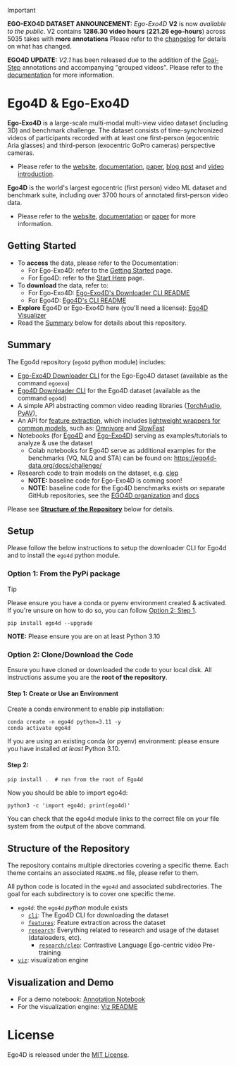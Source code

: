 > [!IMPORTANT]
> **EGO-EXO4D DATASET ANNOUNCEMENT:** *Ego-Exo4D* **V2** is now *available to
> the public*. V2 contains **1286.30 video hours** (**221.26 ego-hours**) across 5035
> takes with **more annotations** Please refer to the
> [changelog](https://docs.ego-exo4d-data.org/changelog) for details on what
> has changed.
>
> **EGO4D UPDATE:** *V2.1* has been released due to the addition of the
> [Goal-Step](https://openreview.net/pdf?id=3BxYAaovKr) annotations and
> accompanying "grouped videos". Please refer to the
> [documentation](https://ego4d-data.org/docs/updates/#ego4d-goal-step--grouped-videos) for more information.

# Ego4D & Ego-Exo4D

**Ego-Exo4D** is a large-scale multi-modal multi-view video dataset (including 3D) and benchmark challenge. The dataset consists of time-synchronized videos of participants recorded with at least one first-person (egocentric Aria glasses) and third-person (exocentric GoPro cameras) perspective cameras. 
- Please refer to the [website](https://ego-exo4d-data.org/),
  [documentation](https://docs.ego-exo4d-data.org/),
  [paper](https://arxiv.org/abs/2311.18259), [blog
  post](https://ai.meta.com/blog/ego-exo4d-video-learning-perception/) and
  [video introduction](https://www.youtube.com/watch?v=GdooXEBAnI8).

**Ego4D** is the world's largest egocentric (first person) video ML dataset and benchmark suite, including over 3700 hours of annotated first-person video data. 
- Please refer to the [website](https://ego4d-data.org/),
  [documentation](https://ego4d-data.org/docs/) or
  [paper](https://arxiv.org/abs/2110.07058) for more information.

## Getting Started
- To **access** the data, please refer to the Documentation:
    - For Ego-Exo4D: refer to the [Getting Started](https://docs.ego-exo4d-data.org/getting-started/) page.
    - For Ego4D: refer to the [Start Here](https://ego4d-data.org/docs/start-here/) page.
- To **download** the data, refer to:
    - For Ego-Exo4D: [Ego-Exo4D's Downloader CLI README](ego4d/egoexo/download/README.md)
    - For Ego4D: [Ego4D's CLI README](ego4d/cli/README.md)
- **Explore** Ego4D or Ego-Exo4D here (you'll need a license): [Ego4D Visualizer](https://visualize.ego4d-data.org/)
- Read the [Summary](#summary) below for details about this repository.

## Summary

The Ego4d repository (`ego4d` python module) includes: 
- [Ego-Exo4D Downloader CLI](ego4d/egoexo/download/README.md) for the Ego-Ego4D dataset (available as the command `egoexo`)
- [Ego4D Downloader CLI](ego4d/cli/README.md) for the Ego4D dataset (available as the command `ego4d`)
- A simple API abstracting common video reading libraries
([TorchAudio](https://github.com/facebookresearch/Ego4d/blob/main/ego4d/research/readers.py#L69),
[PyAV](https://github.com/facebookresearch/Ego4d/blob/main/ego4d/research/readers.py#L136)),
- An API for [feature
extraction](https://github.com/facebookresearch/Ego4d/blob/main/ego4d/features/README.md#as-an-api), which includes [lightweight wrappers for common models](https://github.com/facebookresearch/Ego4d/tree/main/ego4d/features/models), such as: [Omnivore](https://github.com/facebookresearch/Ego4d/blob/main/ego4d/features/models/omnivore.py) and [SlowFast](https://github.com/facebookresearch/Ego4d/blob/main/ego4d/features/models/slowfast.py)
- Notebooks (for [Ego4D](https://github.com/facebookresearch/Ego4d/tree/main/notebooks) and [Ego-Exo4D]()) serving as examples/tutorials to analyze & use the dataset
    - Colab notebooks for Ego4D serve as additional examples for the benchmarks (VQ, NLQ and STA) can be found on: https://ego4d-data.org/docs/challenge/
- Research code to train models on the dataset, e.g. [clep](https://github.com/facebookresearch/Ego4d/tree/main/ego4d/research/clep)
    - **NOTE:** baseline code for Ego-Exo4D is coming soon!
    - **NOTE:** baseline code for the Ego4D benchmarks exists on separate GitHub repositories, see the [EGO4D organization](https://github.com/EGO4D/) and [docs](https://ego4d-data.org/docs/benchmarks/overview/)


Please see [**Structure of the Repository**](#structure-of-the-repository) below for details.

## Setup

Please follow the below instructions to setup the downloader CLI for Ego4d and
to install the `ego4d` python module. 

### Option 1: From the PyPi package


>[!TIP]
>Please ensure you have a conda or pyenv environment created & activated. If you're unsure
>on how to do so, you can follow [Option 2: Step 1](step-1-create-or-use-an-environment).

```
pip install ego4d --upgrade
```

**NOTE:** Please ensure you are on at least Python 3.10

### Option 2: Clone/Download the Code

Ensure you have cloned or downloaded the code to your local disk. All
instructions assume you are the **root of the repository**.

#### Step 1: Create or Use an Environment

Create a conda environment to enable pip installation:
```
conda create -n ego4d python=3.11 -y
conda activate ego4d
```

If you are using an existing conda (or pyenv) environment: please ensure you
have installed *at least* Python 3.10.

#### Step 2: 

```
pip install .  # run from the root of Ego4d
```

Now you should be able to import ego4d:

```
python3 -c 'import ego4d; print(ego4d)'
```

You can check that the ego4d module links to the correct file on your file system from the output of the above command.

## Structure of the Repository
The repository contains multiple directories covering a specific theme. Each
theme contains an associated `README.md` file, please refer to them.


All python code is located in the `ego4d` and associated subdirectories. The
goal for each subdirectory is to cover one specific theme. 

- `ego4d`: the `ego4d` *python* module exists
    - [`cli`](ego4d/cli/README.md): The Ego4D CLI for downloading the dataset
    - [`features`](ego4d/features/README.md): Feature extraction across the dataset
    - [`research`](ego4d/research/README.md): Everything related to research and
      usage of the dataset (dataloaders, etc).
        - [`research/clep`](ego4d/research/clep/README.md): Contrastive Language Ego-centric video Pre-training
- [`viz`](viz/narrations/README.md): visualization engine

## Visualization and Demo
- For a demo notebook: [Annotation Notebook](notebooks/annotation_visualization.ipynb)
- For the visualization engine: [Viz README](viz/narrations/README.md)

# License

Ego4D is released under the [MIT License](LICENSE).

